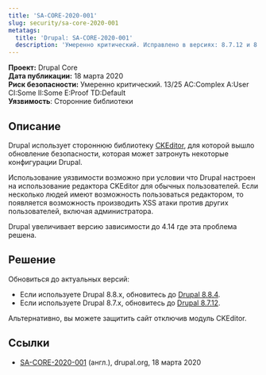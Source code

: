 ```yaml
---
title: 'SA-CORE-2020-001'
slug: security/sa-core-2020-001
metatags:
  title: 'Drupal: SA-CORE-2020-001'
  description: 'Умеренно критический. Исправлено в версиях: 8.7.12 и 8.8.4.'
---
```


**Проект:** Drupal Core\
**Дата публикации:** 18 марта 2020\
**Риск безопасности:** Умеренно критический. 13/25 AC:Complex A:User CI:Some II:Some E:Proof TD:Default\
**Уязвимость**: Сторонние библиотеки

## Описание

Drupal использует стороннюю библиотеку [CKEditor](https://github.com/ckeditor/ckeditor4), для которой вышло обновление безопасности, которая может затронуть некоторые конфигурации Drupal.

Использование уязвимости возможно при условии что Drupal настроен на использование редактора CKEditor для обычных пользователей. Если несколько людей имеют возможность пользоваться редактором, то появляется возможность производить XSS атаки против других пользователей, включая администратора.

Drupal увеличивает версию зависимости до 4.14 где эта проблема решена.

## Решение

Обновиться до актуальных версий:

- Если используете Drupal 8.8.x, обновитесь до [Drupal 8.8.4](../../../8/releases/8.8.x/8.8.4/index.md).
- Если используете Drupal 8.7.x, обновитесь до [Drupal 8.7.12](../../../8/releases/8.7.x/8.7.12/index.md).

Альтернативно, вы можете защитить сайт отключив модуль CKEditor. 

## Ссылки

- [SA-CORE-2020-001](https://www.drupal.org/sa-core-2020-001) (англ.), drupal.org, 18 марта 2020